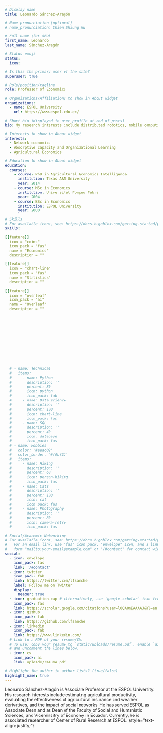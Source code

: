 ```yaml
---
# Display name
title: Leonardo Sánchez-Aragón

# Name pronunciation (optional)
# name_pronunciation: Chien Shiung Wu

# Full name (for SEO)
first_name: Leonardo
last_name: Sánchez-Aragón

# Status emoji
status:
  icon: 

# Is this the primary user of the site?
superuser: true

# Role/position/tagline
role: Professor of Economics

# Organizations/Affiliations to show in About widget
organizations:
  - name: ESPOL University
    url: https://www.espol.edu.ec/

# Short bio (displayed in user profile at end of posts)
bio: My research interests include distributed robotics, mobile computing and programmable matter.

# Interests to show in About widget
interests:
  - Network economics
  - Absorptive capacity and Organizational Learning
  - Agricultural Economics

# Education to show in About widget
education:
  courses:
    - course: PhD in Agricultural Economics Intelligence
      institution: Texas A&M University
      year: 2014
    - course: MSc in Economics
      institution: Universitat Pompeu Fabra
      year: 2004
    - course: BSc in Economics
      institution: ESPOL University
      year: 2000

# Skills
# For available icons, see: https://docs.hugoblox.com/getting-started/page-builder/#icons
skills:

[[feature]]
  icon = "coins"
  icon_pack = "fas"
  name = "Economics"
  description = ""  

[[feature]]
  icon = "chart-line"
  icon_pack = "fas"
  name = "Statistics"
  description = ""

[[feature]]
  icon = "overleaf"
  icon_pack = "ai"
  name = "Overleaf"
  description = ""













  # - name: Technical
  #   items:
  #     - name: Python
  #       description: ''
  #       percent: 80
  #       icon: python
  #       icon_pack: fab
  #     - name: Data Science
  #       description: ''
  #       percent: 100
  #       icon: chart-line
  #       icon_pack: fas
  #     - name: SQL
  #       description: ''
  #       percent: 40
  #       icon: database
  #       icon_pack: fas
  # - name: Hobbies
  #   color: '#eeac02'
  #   color_border: '#f0bf23'
  #   items:
  #     - name: Hiking
  #       description: ''
  #       percent: 60
  #       icon: person-hiking
  #       icon_pack: fas
  #     - name: Cats
  #       description: ''
  #       percent: 100
  #       icon: cat
  #       icon_pack: fas
  #     - name: Photography
  #       description: ''
  #       percent: 80
  #       icon: camera-retro
  #       icon_pack: fas

# Social/Academic Networking
# For available icons, see: https://docs.hugoblox.com/getting-started/page-builder/#icons
#   For an email link, use "fas" icon pack, "envelope" icon, and a link in the
#   form "mailto:your-email@example.com" or "/#contact" for contact widget.
social:
  - icon: envelope
    icon_pack: fas
    link: '/#contact'
  - icon: twitter
    icon_pack: fab
    link: https://twitter.com/lfsanche
    label: Follow me on Twitter
    display:
      header: true
  - icon: graduation-cap # Alternatively, use `google-scholar` icon from `ai` icon pack
    icon_pack: fas
    link: https://scholar.google.com/citations?user=l0QA0mEAAAAJ&hl=en
  - icon: github
    icon_pack: fab
    link: https://github.com/lfsanche 
  - icon: linkedin
    icon_pack: fab
    link: https://www.linkedin.com/
  # Link to a PDF of your resume/CV.
  # To use: copy your resume to `static/uploads/resume.pdf`, enable `ai` icons in `params.yaml`,
  # and uncomment the lines below.
  - icon: cv
    icon_pack: ai
    link: uploads/resume.pdf

# Highlight the author in author lists? (true/false)
highlight_name: true
---
```


Leonardo Sánchez-Aragón is Associate Professor at the ESPOL University. His research interests include estimating agricultural productivity, evaluating the effectiveness of agricultural insurance and weather derivatives, and the impact of social networks. He has served ESPOL as Associate Dean and as Dean of the Faculty of Social and Humanistic Sciences, and Viceminsitry of Economy in Ecuador. Currently, he is associated researcher of Center of Rural Research at ESPOL.
{style="text-align: justify;"}
